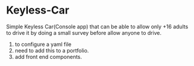 # Keyless-Car
Simple Keyless Car(Console app) that can be able to allow only +16 adults to drive it by doing a small survey before allow anyone to drive.

1. to configure a yaml file
2. need to add this to a portfolio.
3. add front end components.
